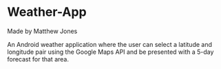 # Weather-App
Made by Matthew Jones

An Android weather application where the user can select a latitude and longitude pair using the Google Maps API and be presented with a 5-day forecast for that area.
